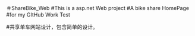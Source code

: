 ＃ShareBike_Web
#This is a asp.net Web project
#A bike share HomePage
#for my GItHub Work Test

#共享单车网站设计，包含简单的设计。
